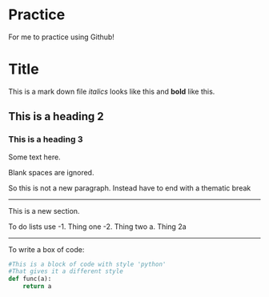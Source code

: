 # Practice
For me to practice using Github!

# Title

This is a mark down file *italics* looks like this and **bold** like this.

## This is a heading 2

### This is a heading 3
Some text here.

Blank spaces are ignored.


So this is not a new paragraph. Instead have to end with a thematic break

---

This is a new section.

To do lists use
	-1. Thing one
	-2. Thing two
		a. Thing 2a

---

<This is code>

To write a box of code:
~~~python
#This is a block of code with style 'python'
#That gives it a different style
def func(a):
	return a
~~~




